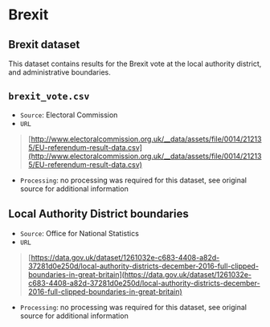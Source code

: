 # Brexit
## Brexit dataset

This dataset contains results for the Brexit vote at the local authority district, and administrative boundaries.

## `brexit_vote.csv`

- `Source`: Electoral Commission
- `URL`

> [http://www.electoralcommission.org.uk/__data/assets/file/0014/212135/EU-referendum-result-data.csv](http://www.electoralcommission.org.uk/__data/assets/file/0014/212135/EU-referendum-result-data.csv)

- `Processing`: no processing was required for this dataset, see original source for additional information

## Local Authority District boundaries

- `Source`: Office for National Statistics
- `URL`

> [https://data.gov.uk/dataset/1261032e-c683-4408-a82d-37281d0e250d/local-authority-districts-december-2016-full-clipped-boundaries-in-great-britain](https://data.gov.uk/dataset/1261032e-c683-4408-a82d-37281d0e250d/local-authority-districts-december-2016-full-clipped-boundaries-in-great-britain)

- `Processing`: no processing was required for this dataset, see original source for additional information
